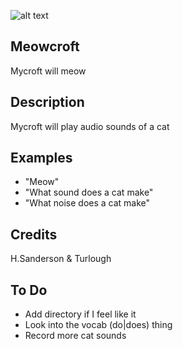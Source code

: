 ![alt text](http://www.catclipart.net/cat_clipart_images/cat_walking_with_tail_up_in_a_silhouette_0071-1002-1223-4662_SMU.jpg)

## Meowcroft
Mycroft will meow

## Description
Mycroft will play audio sounds of a cat

## Examples
 - "Meow"
 - "What sound does a cat make"
 - "What noise does a cat make"


## Credits
H.Sanderson & Turlough

## To Do
  - Add directory if I feel like it
  - Look into the vocab (do|does) thing
  - Record more cat sounds

